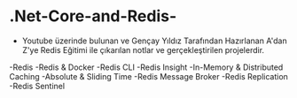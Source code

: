 # .Net-Core-and-Redis-

- Youtube üzerinde bulunan ve Gençay Yıldız Tarafından Hazırlanan A'dan Z'ye Redis Eğitimi ile çıkarılan notlar ve gerçekleştirilen projelerdir.

-Redis
-Redis & Docker 
-Redis CLI
-Redis Insight
-In-Memory & Distributed Caching
-Absolute & Sliding Time
-Redis Message Broker
-Redis Replication
-Redis Sentinel
